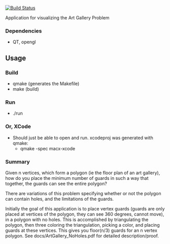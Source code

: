 [![Build Status](https://travis-ci.org/thejnich/ArtGalleryProblem.svg?branch=master)](https://travis-ci.org/thejnich/ArtGalleryProblem)

Application for visualizing the Art Gallery Problem

### Dependencies
* QT, opengl

## Usage
### Build
* qmake (generates the Makefile)
* make (build)

### Run
* ./run

### Or, XCode
* Should just be able to open and run. xcodeproj was generated with qmake:
  * qmake -spec macx-xcode

### Summary
Given n vertices, which form a polygon (ie the floor plan of an art gallery),
how do you place the minimum number of guards in such a way that together, the
guards can see the entire polygon?

There are variations of this problem specifying whether or not the polygon can
contain holes, and the limitations of the guards.

Initially the goal of this application is to place vertex guards (guards are only 
placed at vertices of the polygon, they can see 360 degrees, cannot move), in a
polygon with no holes. This is accomplished by triangulating the polygon, then
three coloring the triangulation, picking a color, and placing guards at these
vertices. This gives you floor(n/3) guards for an n vertex polygon.
See docs/ArtGallery_NoHoles.pdf for detailed description/proof.
